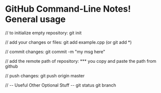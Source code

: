 # GitHub Command-Line Notes! General usage

// to initialize empty repository:
    git init

// add your changes or files:
    git add example.cpp          (or git add *)

// commit changes:
    git commit -m "my msg here"

// add the remote path of repository:
    *** you copy and paste the path from github

// push changes:
    git push origin master


// -- Useful Other Optional Stuff --
    git status
    git branch
